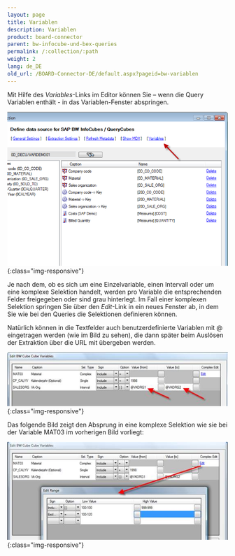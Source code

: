 ```yaml
---
layout: page
title: Variablen
description: Variablen
product: board-connector
parent: bw-infocube-und-bex-queries
permalink: /:collection/:path
weight: 2
lang: de_DE
old_url: /BOARD-Connector-DE/default.aspx?pageid=bw-variablen
---
```


Mit Hilfe des *Variables*-Links im Editor können Sie – wenn die Query Variablen enthält - in das Variablen-Fenster abspringen. 

![BWCube-Variables-01](/img/content/BWCube-Variables-01.png){:class="img-responsive"}

Je nach dem, ob es sich um eine Einzelvariable, einen Intervall oder um eine komplexe Selektion handelt, werden pro Variable die entsprechenden Felder freigegeben oder sind grau hinterlegt. Im Fall einer komplexen Selektion springen Sie über den *Edit*-Link in ein neues Fenster ab, in dem Sie wie bei den Queries die Selektionen definieren können.

Natürlich können in die Textfelder auch benutzerdefinierte Variablen mit @ eingetragen werden (wie im Bild zu sehen), die dann später beim Auslösen der Extraktion über die URL mit übergeben werden.


![BWCube-Variables-02](/img/content/BWCube-Variables-02.png){:class="img-responsive"}

Das folgende Bild zeigt den Absprung in eine komplexe Selektion wie sie bei der Variable MAT03 im vorherigen Bild vorliegt:

![BWCube-Variables-03](/img/content/BWCube-Variables-03.png){:class="img-responsive"}